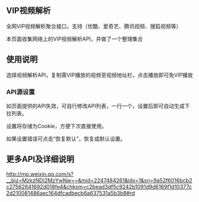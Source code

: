 ## VIP视频解析

全网VIP视频解析聚合接口，支持（优酷、爱奇艺、腾讯视频、搜狐视频等）

本页面收集网络上的VIP视频解析API，并做了一个整理集合

## 使用说明

选择视频解析API，复制需VIP播放的视频至视频地址栏，点击播放即可免VIP播放

### API源设置

如页面提供的API失效，可自行修改API列表，一行一个，设置后即可自动生成下拉列表。

设置将存储为Cookie，方便下次直接使用。

如果设置错误可点击“恢复默认”，恢复成默认设置。

## 更多API及详细说明


http://mp.weixin.qq.com/s?__biz=MzkzNDI2MzYwNw==&mid=2247484261&idx=1&sn=9a52f6016bcb2c27562641692d018fe4&chksm=c2bead3df5c9242b1091d9d6169f1d10377c2d210081486aec164dfcadbecb6a637531a5b3b8#rd
